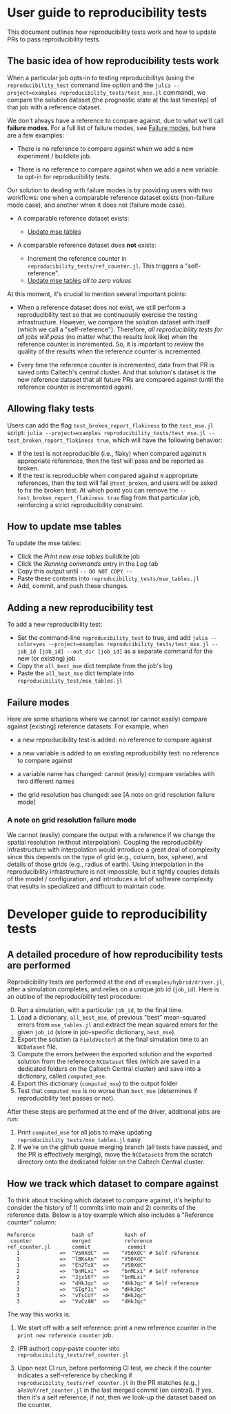 # User guide to reproducibility tests

This document outlines how reproducibility tests work and how to update PRs to pass reproducibility tests.

## The basic idea of how reproducibility tests work

When a particular job opts-in to testing reproducibilitys (using the `reproducibility_test` command line option and the `julia --project=examples reproducibility_tests/test_mse.jl` command), we compare the solution dataset (the prognostic state at the last timestep) of that job with a reference dataset.

We don't always have a reference to compare against, due to what we'll call **failure modes**. For a full list of failure modes, see [Failure modes](#Failure-modes), but here are a few examples:

 - There is no reference to compare against when we add a new experiment / buildkite job.

 - There is no reference to compare against when we add a new variable to opt-in for reproducibility tests.

Our solution to dealing with failure modes is by providing users with two workflows: one when a comparable reference dataset exists (non-failure mode case), and another when it does not (failure mode case).

 - A comparable reference dataset exists:
   - [Update mse tables](#How-to-update-mse-tables)

 - A comparable reference dataset does **not** exists:
   - Increment the reference counter in `reproducibility_tests/ref_counter.jl`. This triggers a "self-reference".
   - [Update mse tables](#How-to-update-mse-tables) _all to zero values_

At this moment, it's crucial to mention several important points:

 - When a reference dataset does not exist, we still perform a reproducibility test so that we continuously exercise the testing infrastructure. However, we compare the solution dataset with itself (which we call a "self-reference"). Therefore, _all reproducibility tests for all jobs will pass_ (no matter what the results look like) when the reference counter is incremented. So, it is important to review the quality of the results when the reference counter is incremented.

 - Every time the reference counter is incremented, data from that PR is saved onto Caltech's central cluster. And that solution's dataset is the new reference dataset that all future PRs are compared against (until the reference counter is incremented again).

## Allowing flaky tests

Users can add the flag `test_broken_report_flakiness` to the `test_mse.jl` script: `julia --project=examples reproducibility_tests/test_mse.jl --test_broken_report_flakiness true`, which will have the following behavior:

 - If the test is not reproducible (i.e., flaky) when compared against `N` appropriate references, then the test will pass and be reported as broken.
 - If the test is reproducible when compared against `N` appropriate references, then the test will fail `@test_broken`, and users will be asked to fix the broken test. At which point you can remove the `--test_broken_report_flakiness true` flag from that particular job, reinforcing a strict reproducibility constraint.

## How to update mse tables

To update the mse tables:

 - Click the *Print new mse tables* buildkite job
 - Click the *Running commands* entry in the *Log* tab
 - Copy this output until `-- DO NOT COPY --`
 - Paste these contents into `reproducibility_tests/mse_tables.jl`
 - Add, commit, and push these changes.

## Adding a new reproducibility test

To add a new reproducibility test:

 - Set the command-line `reproducibility_test` to true, and add `julia --color=yes --project=examples reproducibility_tests/test_mse.jl --job_id [job_id] --out_dir [job_id]` as a separate command for the new (or existing) job
 - Copy the `all_best_mse` dict template from the job's log
 - Paste the `all_best_mse` dict template into `reproducibility_test/mse_tables.jl`

<!-- TODO: improve names / mark off sections for all_best_mse dict -->

## Failure modes

Here are some situations where we cannot (or cannot easily) compare against [existing] reference datasets. For example, when

 - a new reproducibility test is added: no reference to compare against

 - a new variable is added to an existing reproducibility test: no reference to compare against

 - a variable name has changed: cannot (easily) compare variables with two different names

 - the grid resolution has changed: see [A note on grid resolution failure mode]

### A note on grid resolution failure mode

We cannot (easily) compare the output with a reference if we change the spatial resolution (without interpolation). Coupling the reproducibility infrastructure with interpolation would introduce a great deal of complexity since this depends on the type of grid (e.g., column, box, sphere), and details of those grids (e.g., radius of earth). Using interpolation in the reproducibility infrastructure is not impossible, but it tightly couples details of the model / configuration, and introduces a lot of software complexity that results in specialized and difficult to maintain code.

# Developer guide to reproducibility tests

## A detailed procedure of how reproducibility tests are performed

Reprodicibility tests are performed at the end of `examples/hybrid/driver.jl`, after a simulation completes, and relies on a unique job id (`job_id`). Here is an outline of the reproducibility test procedure:

 0) Run a simulation, with a particular `job_id`, to the final time.
 1) Load a dictionary, `all_best_mse`, of previous "best" mean-squared errors from `mse_tables.jl` and extract the mean squared errors for the given `job_id` (store in job-specific dictionary, `best_mse`).
 2) Export the solution (a `FieldVector`) at the final simulation time to an `NCDataset` file.
 3) Compute the errors between the exported solution and the exported solution from the reference `NCDataset` files (which are saved in a dedicated folders on the Caltech Central cluster) and save into a dictionary, called `computed_mse`.
 4) Export this dictionary (`computed_mse`) to the output folder
 5) Test that `computed_mse` is no worse than `best_mse` (determines if reproducibility test passes or not).

After these steps are performed at the end of the driver, additional jobs are run:

 1) Print `computed_mse` for all jobs to make updating `reproducibility_tests/mse_tables.jl` easy
 2) If we're on the github queue merging branch (all tests have passed, and the PR is effectively merging), move the `NCDataset`s from the scratch directory onto the dedicated folder on the Caltech Central cluster.

## How we track which dataset to compare against

To think about tracking which dataset to compare against, it's helpful to consider the history of 1) commits into main and 2) commits of the reference data. Below is a toy example which also includes a "Reference counter" column:

```
Reference            hash of          hash of
 counter             merged           reference
ref_counter.jl       commit            commit
   1             =>  "V50XdC"  =>    "V50XdC" # Self reference
   1             =>  "lBKsAn"  =>    "V50XdC"
   1             =>  "Eh2ToX"  =>    "V50XdC"
   2             =>  "bnMLxi"  =>    "bnMLxi" # Self reference
   2             =>  "Jjx16f"  =>    "bnMLxi"
   3             =>  "dHkJqc"  =>    "dHkJqc" # Self reference
   3             =>  "SIgf1i"  =>    "dHkJqc"
   3             =>  "vTsCoY"  =>    "dHkJqc"
   3             =>  "VvCzAH"  =>    "dHkJqc"
```

The way this works is:

 1) We start off with a self reference: print a new reference
    counter in the `print new reference counter` job.

 2) (PR author) copy-paste counter into `reproducibility_tests/ref_counter.jl`

 3) Upon next CI run, before performing CI test,
    we check if the counter indicates a self-reference by
    checking if `reproducibility_tests/ref_counter.jl` in the PR
    matches (e.g.,) `aRsVoY/ref_counter.jl` in the last
    merged commit (on central). If yes, then it's a self
    reference, if not, then we look-up the dataset based
    on the counter.
